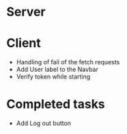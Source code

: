 # Server

# Client
- Handling of fail of the fetch requests
- Add User label to the Navbar
- Verify token while starting

# Completed tasks
- Add Log out button